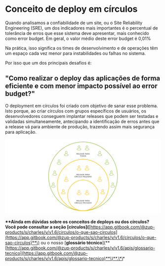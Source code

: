 # Conceito de deploy em círculos

Quando analisamos a confiabilidade de um site, ou o Site Reliability Engineering \(SRE\), um dos indicadores mais importantes é o percentual de tolerância de erros que esse sistema deve apresentar, mais conhecido como error budget. Em geral, o valor médio deste error budget é 0,01%

Na prática, isso significa os times de desenvolvimento e de operações têm um espaço cada vez menor para instabilidades ou falhas no sistema.

Por isso que um dos principais desafios é:

## **"Como realizar o deploy das aplicações de forma eficiente e com menor impacto possível ao error budget?"**

O deployment em círculos foi criado com objetivo de sanar esse problema. Isto porque, ao criar círculos com grupos específicos de usuários, os desenvolvedores conseguem implantar releases que podem ser testadas e validadas simultaneamente, antecipando a identificação de erros antes que a release vá para ambiente de produção, trazendo assim mais segurança para aplicação.

![Deploy em c&#xED;rculos](../.gitbook/assets/conceito-de-deploy-em-circulos-2.png)

**\*\*Ainda em dúvidas sobre os conceitos de deploys ou dos círculos? Você pode consultar a seção \[**círculos**\]\(**[https://app.gitbook.com/@zup-products/s/charles/v/v1.6/circulos/o-que-sao-circulos](https://app.gitbook.com/@zup-products/s/charles/v/v1.6/circulos/o-que-sao-circulos)**\) ou o nosso \[**glossário técnico**\]\(**[https://app.gitbook.com/@zup-products/s/charles/v/v1.6/apis/glossario-tecnico](https://app.gitbook.com/@zup-products/s/charles/v/v1.6/apis/glossario-tecnico)**\)**.\*\*

